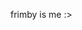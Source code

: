 frimby is me :>

<!---
frisbii/frisbii is a ✨ special ✨ repository because its `README.md` (this file) appears on your GitHub profile.
You can click the Preview link to take a look at your changes.
--->
